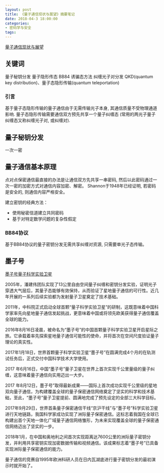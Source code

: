 ```yaml
---
layout: post
title: 《量子通信现状与展望》摘要笔记
date: 2018-04-3 18:00:00
categories:
- 密码学与安全
tags:
---
```


[量子通信现状与展望](http://sso.gzlib.gov.cn/interlibSSO/goto/75/=jmr9bmjh9mds/kcms/detail/detail.aspx?filename=PZKX201403002&dbcode=CJFD&dbname=CJFD2014&v=)  

## 关键词

量子秘钥分发 量子隐形传态 BB84 诱骗态方法 纠缠光子对分发
QKD(quantum key distribution)、量子态隐形传输(quantum teleportation)

### 引言

基于量子态隐形传输的量子通信由于无需传输光子本身, 其通信质量不受物理通道影响. 量子态隐形传输需要通信双方预先共享一个量子纠缠态 (常用的两光子量子纠缠态又称纠缠光子对, 或纠缠对).

## 量子秘钥分发

一次一密

## 量子通信基本原理

点对点保密通信最直接的办法是让通信双方先共享一串密码, 然后以此密码通过一次一密的加密方式对通信内容加密、解密。 Shannon于1948年已经证明, 若密码是安全的, 则通信内容严格安全。

建立密钥的经典方法：  
- 使用秘密信道建立共同密码
- 基于对特定数学问题的复杂性假定

### BB84协议

基于BB84协议的量子密钥分发无需共享纠缠对资源, 只需要单光子态传输。


## 墨子号

[墨子号量子科学实验卫星](https://baike.baidu.com/item/%E5%A2%A8%E5%AD%90%E5%8F%B7%E9%87%8F%E5%AD%90%E7%A7%91%E5%AD%A6%E5%AE%9E%E9%AA%8C%E5%8D%AB%E6%98%9F/19899918?fr=aladdin&fromid=19900815&fromtitle=%E5%A2%A8%E5%AD%90%E5%8F%B7%E9%87%8F%E5%AD%90%E5%8D%AB%E6%98%9F)  

2005年，潘建伟团队实现了13公里自由空间量子纠缠和密钥分发实验，证明光子穿透大气层后，其量子态能够有效保持，从而验证了星地量子通信的可行性。近几年开展的一系列后续实验都为发射量子卫星奠定了技术基础。

2011年，中科院正式启动全球首颗“量子科学实验卫星”的研制，这既意味着中国科学家率先向星地量子通信发起挑战，更意味着中国或将领先欧美获得量子通信覆盖全球的能力。

2016年8月16日凌晨，被命名为“墨子号”的中国首颗量子科学实验卫星开启星际之旅。它承载着率先探索星地量子通信可能性的使命，并将首次在空间尺度验证量子理论的真实性。

2017年1月18日，世界首颗量子科学实验卫星“墨子号”在圆满完成4个月的在轨测试任务后，正式交付中国科学技术大学使用。

2017 年6月16日，中国“墨子号”量子卫星在世界上首次实现千公里量级的量子纠缠，这意味着量子通信向实用迈出一大步。

2017 年8月12日，墨子号”取得最新成果——国际上首次成功实现千公里级的星地双向量子通信，为构建覆盖全球的量子保密通信网络奠定了坚实的科学和技术基础，至此，“墨子号”量子卫星提前、圆满地完成了预先设定的全部三大科学目标。

2017年9月29日，世界首条量子保密通信干线“京沪干线”与“墨子号”科学实验卫星进行天地链路，我国科学家成功实现了洲际量子保密通信。这标志着我国在全球已构建出首个天地一体化广域量子通信网络雏形，为未来实现覆盖全球的量子保密通信网络迈出了坚实的一步。

2018年1月，在中国和奥地利之间首次实现距离达7600公里的洲际量子密钥分发，并利用共享密钥实现加密数据传输和视频通信。该成果标志着“墨子号”已具备实现洲际量子保密通信的能力。

量子通信的竞赛自1995年欧洲科研人员在日内瓦湖底进行量子密钥分发的最初演示时就开始了。